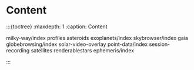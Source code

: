 # Content

:::{toctree}
:maxdepth: 1
:caption: Content

milky-way/index
profiles
asteroids
exoplanets/index
skybrowser/index
gaia
globebrowsing/index
solar-video-overlay
point-data/index
session-recording
satellites
renderablestars
ephemeris/index

:::
